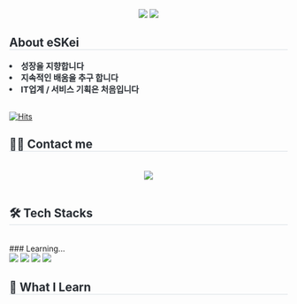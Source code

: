 <div align= "center">
    <img src="https://capsule-render.vercel.app/api?type=waving&color=auto&height=200&text=Welcome%20To%20eSKei's%20GitHub&animation=fadeIn&fontColor=631ce9&fontSize=60" />
    
 <img src="https://capsule-render.vercel.app/api?type=soft&color=5b418b&height=80&text=EST%20Soft%20WASSUP%202기-nl-%20AI%20서비스%20기획자%20부트캠프&animation=&fontColor=ffffff&fontSize=36" />    
    </div>

<div style="text-align: left;"> 
    <h2 style="border-bottom: 1px solid #d8dee4; color: #282d33;"> About eSKei </h2>  
    <div style="font-weight: 700; font-size: 15px; text-align: left; color: #282d33;"> <li> 성장을 지향합니다</li><li> 지속적인 배움을 추구 합니다</li><li> IT업계 / 서비스 기획은 처음입니다    </div> 
    </div><br>
    
[![Hits](https://hits.seeyoufarm.com/api/count/incr/badge.svg?url=https%3A%2F%2Fgithub.com%2FEskEiPARK%2Fwassup2&count_bg=%2379C83D&title_bg=%23555555&icon=planet.svg&icon_color=%23#CAC4C4&title=Visitors&edge_flat=true)](https://hits.seeyoufarm.com)    

<div style="text-align: left;">
    <h2 style="border-bottom: 1px solid #d8dee4; color: #282d33;"> 🧑‍💻 Contact me </h2> <br> 
    <div align= "center"> <a href=mailto:seongkyu.park83@gmail.com> <img src="https://img.shields.io/badge/Gmail-EA4335?style=flat-square&logo=Gmail&logoColor=white&link=mailto:seongkyu.park83@gmail.com"> </a>
          </div>  <br>
<div style="text-align: left;">
    <h2 style="border-bottom: 1px solid #d8dee4; color: #282d33;"> 🛠️ Tech Stacks </h2> <br> 
### Learning... 
    <div  align= "left"> <img src="https://img.shields.io/badge/Github-181717?style=flat-square&logo=Github&logoColor=white">
          <img src="https://img.shields.io/badge/MySQL-4479A1?style=flat-square&logo=MySQL&logoColor=white">
          <img src="https://img.shields.io/badge/Notion-000000?style=flat-square&logo=Notion&logoColor=white">
          <img src="https://img.shields.io/badge/Python-3776AB?style=flat-square&logo=Python&logoColor=white">
          </div>
    </div>
  
 <div style="text-align: left;"> 
    <h2 style="border-bottom: 1px solid #d8dee4; color: #282d33;"> 🏅 What I Learn </h2>
    </div>
